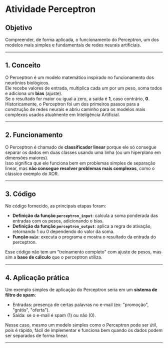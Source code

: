 # Atividade Perceptron

##  Objetivo
Compreender, de forma aplicada, o funcionamento do Perceptron, um dos modelos mais simples e fundamentais de redes neurais artificiais.

---

## 1. Conceito
O Perceptron é um modelo matemático inspirado no funcionamento dos neurônios biológicos.  
Ele recebe valores de entrada, multiplica cada um por um peso, soma todos e adiciona um **bias** (ajuste).  
Se o resultado for maior ou igual a zero, a saída é **1**, caso contrário, **0**.  
Historicamente, o Perceptron foi um dos primeiros passos para a construção de redes neurais e abriu caminho para os modelos mais complexos usados atualmente em Inteligência Artificial.

---

## 2. Funcionamento
O Perceptron é chamado de **classificador linear** porque ele só consegue separar os dados em duas classes usando uma linha (ou um hiperplano em dimensões maiores).  
Isso significa que ele funciona bem em problemas simples de separação linear, mas **não consegue resolver problemas mais complexos**, como o clássico exemplo do XOR.

---

## 3. Código
No código fornecido, as principais etapas foram:
- **Definição da função `perceptron_input`**: calcula a soma ponderada das entradas com os pesos, adicionando o bias.  
- **Definição da função `perceptron_output`**: aplica a regra de ativação, retornando 1 ou 0 dependendo do valor da soma.  
- **Função `main`**: executa o programa e mostra o resultado da entrada do perceptron.  

Esse código não tem um "treinamento completo" com ajuste de pesos, mas sim a **base de cálculo** que o perceptron utiliza.

---

## 4. Aplicação prática
Um exemplo simples de aplicação do Perceptron seria em um **sistema de filtro de spam**:  
- Entradas: presença de certas palavras no e-mail (ex: "promoção", "grátis", "oferta").  
- Saída: se o e-mail é spam (1) ou não (0).  

Nesse caso, mesmo um modelo simples como o Perceptron pode ser útil, pois é rápido, fácil de implementar e funciona bem quando os dados podem ser separados de forma linear.

---

